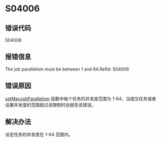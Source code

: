 # S04006

## 错误代码

S04006

## 报错信息

The job parallelism must be between 1 and 64.RefId: S04006

## 错误原因

[setMaxJobParallelism](../funcs/s/setMaxJobParallelism.html) 函数中每个任务的并发度范围为
1-64，当提交任务或者设置并发度的范围超过该限制时会报告该错误。

## 解决办法

设定任务的并发度在 1-64 范围内。

